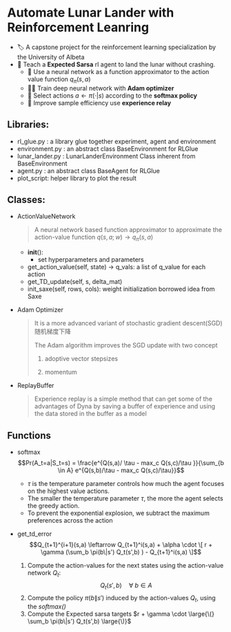 # Automate Lunar Lander with  Reinforcement Leanring

- 🏷️ A capstone project for the reinforcement learning specialization by the University of Albeta
- 🎯 Teach a __Expected Sarsa__ rl agent to land the lunar without crashing. 
  - 🔧 Use a neural network as a function approximator to the action value function $q_{\pi}(s,a)$
  - 🏃‍♀️ Train deep neural network with __Adam optimizer__
  - 🎲 Select actions $a \leftarrow \pi(\cdot|s)$ according to the __softmax policy__
  - 💪 Improve sample efficiency use __experience relay__
  
 ## Libraries:
 - rl_glue.py : a library glue together experiment, agent and environment
 - environment.py : an abstract class BaseEnvironment for RLGlue
 - lunar_lander.py : LunarLanderEnvironment Class inherent from BaseEnvironment
 - agent.py : an abstract class BaseAgent for RLGlue
 - plot_script: helper library to plot the result
 
 ## Classes:

- ActionValueNetwork
  > A neural network based function approximator to approximate the action-value function 
  $q(s,a;w) \rightarrow q_{\pi}(s,a)$
  
  - __init__():
    - set hyperparameters and parameters
  - get_action_value(self, state) -> q_vals: a list of q_value for each action
  - get_TD_update(self, s, delta_mat)
  - init_saxe(self, rows, cols): weight initialization borrowed idea from Saxe

- Adam Optimizer  
  > It is a more advanced variant of stochastic gradient descent(SGD) 随机梯度下降 
  >
  > The Adam algorithm improves the SGD update with two concept
  > 
  > 1. adoptive vector stepsizes
  >
  > 2. momentum

- ReplayBuffer
  > Experience replay is a simple method that can get some of the advantages of Dyna by saving a buffer of experience and using the data stored in the buffer as a model

## Functions

- softmax
  $$Pr(A_t=a|S_t=s) = \frac{e^{Q(s,a)/ \tau - max_c Q(s,c)/\tau }}{\sum_{b \in A} e^{Q(s,b)/\tau - max_c Q(s,c)/\tau}}$$
  
  - $\tau$ is the temperature parameter controls how much the agent focuses on the highest value actions.
  - The smaller the temperature parameter $\tau$, the more the agent selects the greedy action.
  - To prevent the exponential explosion, we subtract the maximum preferences across the action

- get_td_error
  $$Q_{t+1}^{i+1}(s,a) \leftarrow Q_{t+1}^i(s,a) + \alpha \cdot \[ r + \gamma (\sum_b \pi(b\|s') Q_t(s',b) ) - Q_{t+1}^i(s,a) \]$$
  1. Compute the action-values for the next states using the action-value network $Q_t$:  $$Q_t(s',b) \quad  \forall \  b \in \mathit{A}$$
  2. Compute the policy $\pi(b\|s')$ induced by the action-values $Q_t$, using the _softmax()_
  3. Compute the Expected sarsa targets $r + \gamma \cdot \large{\(} \sum_b \pi(b\|s') Q_t(s',b) \large{\)}$




 
 
 
 
  
 


